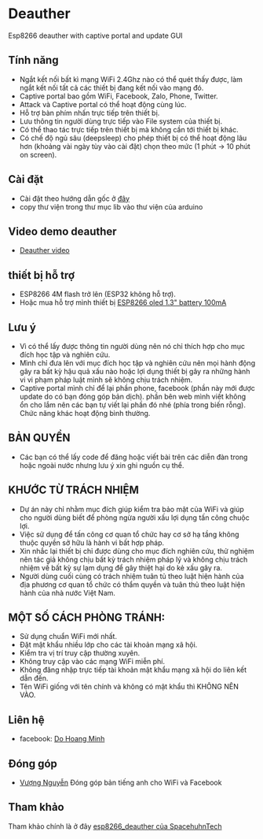 # Deauther
Esp8266 deauther with captive portal and update GUI

## Tính năng

- Ngắt kết nối bất kì mạng WiFi 2.4Ghz nào có thể quét thấy được, làm ngắt kết nối tất cả các thiết bị đang kết nối vào mạng đó.
- Captive portal bao gồm WiFi, Facebook, Zalo, Phone, Twitter.
- Attack và Captive portal có thể hoạt động cùng lúc.
- Hỗ trợ bàn phím nhấn trực tiếp trên thiết bị.
- Lưu thông tin người dùng trực tiếp vào File system của thiết bị.
- Có thể thao tác trực tiếp trên thiết bị mà không cần tới thiết bị khác.
- Có chế độ ngủ sâu (deepsleep) cho phép thiết bị có thể hoạt động lâu hơn (khoảng vài ngày tùy vào cài đặt) chọn theo mức (1 phút -> 10 phút on screen).


## Cài đặt
- Cài đặt theo hướng dẫn gốc ở [đây](https://github.com/SpacehuhnTech/esp8266_deauther/wiki)
- copy thư viện trong thư mục lib vào thư viện của arduino

## Video demo deauther
- [Deauther video](https://www.youtube.com/watch?v=lw4Dw__N6mw)

## thiết bị hỗ trợ 
- ESP8266 4M flash trở lên (ESP32 không hỗ trợ).
- Hoặc mua hỗ trợ mình thiết bị [ESP8266 oled 1.3" battery 100mA](https://shopee.vn/Esp8266-m%C3%A0n-h%C3%ACnh-oled-1.3--i.28473572.7534622099)

## Lưu ý
- Vì có thể lấy được thông tin người dùng nên nó chỉ thích hợp cho mục đích học tập và nghiên cứu.
- Mình chỉ đưa lên với mục đích học tập và nghiên cứu nên mọi hành động gây ra bất kỳ hậu quả xấu nào hoặc lợi dụng thiết bị gây ra những hành vi vi phạm pháp luật mình sẽ không chịu trách nhiệm.
- Captive portal mình chỉ để lại phần phone, facebook (phần này mới được update do có bạn đóng góp bản dịch). phần bên web mình viết không ổn cho lắm nên các bạn tự viết lại phần đó nhé (phía trong biến rỗng). Chức năng khác hoạt động bình thường. 

## BẢN QUYỀN
- Các bạn có thể lấy code để đăng hoặc viết bài trên các diễn đàn trong hoặc ngoài nước nhưng lưu ý xin ghi nguồn cụ thể.

## KHƯỚC TỪ TRÁCH NHIỆM
- Dự án này chỉ nhằm mục đích giúp kiểm tra bảo mật của WiFi và giúp cho người dùng biết để phòng ngừa người xấu lợi dụng tấn công chuộc lợi.
- Việc sử dụng để tấn công cơ quan tổ chức hay cơ sở hạ tầng không thuộc quyền sở hữu là hành vi bất hợp pháp.
- Xin nhắc lại thiết bị chỉ được dùng cho mục đích nghiên cứu, thử nghiệm nên tác giả không chịu bất kỳ trách nhiệm pháp lý và không chịu trách nhiệm về bất kỳ sự lạm dụng để gây thiệt hại do kẻ xấu gây ra.
- Người dùng cuối cùng có trách nhiệm tuân tủ theo luật hiện hành của địa phương cơ quan tổ chức có thẩm quyền và tuân thủ theo luật hiện hành của nhà nước Việt Nam.


## MỘT SỐ CÁCH PHÒNG TRÁNH:

- Sử dụng chuẩn WiFi mới nhất.
- Đặt mật khẩu nhiều lớp cho các tài khoản mạng xã hội.
- Kiểm tra vị trí truy cập thường xuyên.
- Không truy cập vào các mạng WiFi miễn phí.
- Không đăng nhập trực tiếp tài khoản mật khẩu mạng xã hội do liên kết dẫn đến.
- Tên WiFi giống với tên chính và không có mật khẩu thì KHÔNG NÊN VÀO.

## Liên hệ
- facebook: [Do Hoang Minh](https://www.facebook.com/dohoang.minh.90)

## Đóng góp
- [Vượng Nguyễn](https://github.com/244v234/ESP8266-WifiPhisher/tree/main/ESP8266-WifiPhisher) Đóng góp bản tiếng anh cho WiFi và Facebook
## Tham khảo
Tham khảo chính là ở đây [esp8266_deauther của SpacehuhnTech](https://github.com/SpacehuhnTech/esp8266_deauther)

